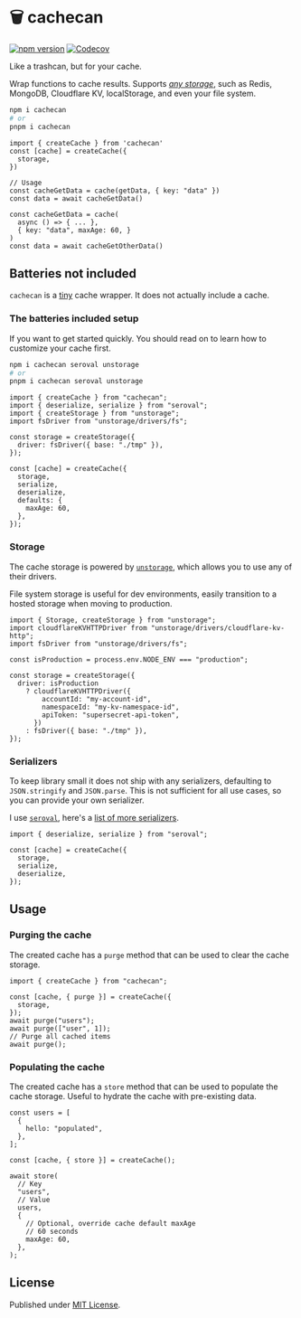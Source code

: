 # 🗑️ cachecan

[![npm version][npm-version-src]][npm-version-href]
[![Codecov][codecov-src]][codecov-href]

Like a trashcan, but for your cache.

Wrap functions to cache results. Supports [_any storage_](#storage), such as Redis, MongoDB, Cloudflare KV, localStorage, and even your file system.

```bash
npm i cachecan
# or
pnpm i cachecan
```

```tsx
import { createCache } from 'cachecan'
const [cache] = createCache({
  storage,
})

// Usage
const cacheGetData = cache(getData, { key: "data" })
const data = await cacheGetData()

const cacheGetData = cache(
  async () => { ... },
  { key: "data", maxAge: 60, }
)
const data = await cacheGetOtherData()
```

## Batteries not included

`cachecan` is a [tiny](https://bundlephobia.com/package/cachecan) cache wrapper. It does not actually include a cache.

### The batteries included setup

If you want to get started quickly. You should read on to learn how to customize your cache first.

```bash
npm i cachecan seroval unstorage
# or
pnpm i cachecan seroval unstorage
```

```tsx
import { createCache } from "cachecan";
import { deserialize, serialize } from "seroval";
import { createStorage } from "unstorage";
import fsDriver from "unstorage/drivers/fs";

const storage = createStorage({
  driver: fsDriver({ base: "./tmp" }),
});

const [cache] = createCache({
  storage,
  serialize,
  deserialize,
  defaults: {
    maxAge: 60,
  },
});
```

### Storage

The cache storage is powered by [`unstorage`](https://unstorage.unjs.io), which allows you to use any of their drivers.

File system storage is useful for dev environments, easily transition to a hosted storage when moving to production.

```tsx
import { Storage, createStorage } from "unstorage";
import cloudflareKVHTTPDriver from "unstorage/drivers/cloudflare-kv-http";
import fsDriver from "unstorage/drivers/fs";

const isProduction = process.env.NODE_ENV === "production";

const storage = createStorage({
  driver: isProduction
    ? cloudflareKVHTTPDriver({
        accountId: "my-account-id",
        namespaceId: "my-kv-namespace-id",
        apiToken: "supersecret-api-token",
      })
    : fsDriver({ base: "./tmp" }),
});
```

### Serializers

To keep library small it does not ship with any serializers, defaulting to `JSON.stringify` and `JSON.parse`. This is not sufficient for all use cases, so you can provide your own serializer.

I use [`seroval`](https://github.com/lxsmnsyc/seroval), here's a [list of more serializers](https://github.com/lxsmnsyc/seroval/tree/main/benchmark#libraries).

```tsx
import { deserialize, serialize } from "seroval";

const [cache] = createCache({
  storage,
  serialize,
  deserialize,
});
```

## Usage

### Purging the cache

The created cache has a `purge` method that can be used to clear the cache storage.

```tsx
import { createCache } from "cachecan";

const [cache, { purge }] = createCache({
  storage,
});
await purge("users");
await purge(["user", 1]);
// Purge all cached items
await purge();
```

### Populating the cache

The created cache has a `store` method that can be used to populate the cache storage. Useful to hydrate the cache with pre-existing data.

```tsx
const users = [
  {
    hello: "populated",
  },
];

const [cache, { store }] = createCache();

await store(
  // Key
  "users",
  // Value
  users,
  {
    // Optional, override cache default maxAge
    // 60 seconds
    maxAge: 60,
  },
);
```

## License

Published under [MIT License](./LICENSE).

<!-- Badges -->

[npm-version-src]: https://img.shields.io/npm/v/cachecan?style=flat&colorA=18181B&colorB=F0DB4F
[npm-version-href]: https://npmjs.com/package/cachecan
[codecov-src]: https://img.shields.io/codecov/c/gh/ryoid/cachecan/main?style=flat&colorA=18181B&colorB=F0DB4F
[codecov-href]: https://codecov.io/gh/ryoid/cachecan

